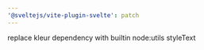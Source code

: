 ```yaml
---
'@sveltejs/vite-plugin-svelte': patch
---
```


replace kleur dependency with builtin node:utils styleText
